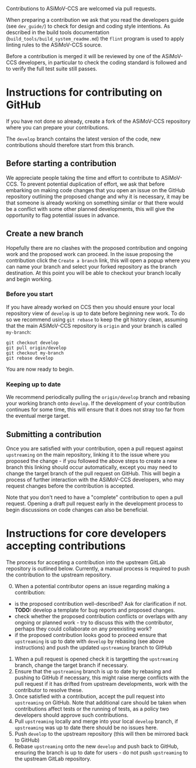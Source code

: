Contributions to ASiMoV-CCS are welcomed via pull requests.

When preparing a contribution we ask that you read the developers guide (see `dev_guide/`) to check
for design and coding style intentions.
As described in the build tools documentation (`build_tools/build_system_readme.md`) the `flint`
program is used to apply linting rules to the ASiMoV-CCS source.

Before a contribution is merged it will be reviewed by one of the ASiMoV-CCS developers, in
particular to check the coding standard is followed and to verify the full test suite still
passes.

# Instructions for contributing on GitHub

If you have not done so already, create a fork of the ASiMoV-CCS repository where you can prepare
your contributions.

The `develop` branch contains the latest version of the code, new contributions should therefore
start from this branch.

## Before starting a contribution

We appreciate people taking the time and effort to contribute to ASiMoV-CCS.
To prevent potential duplication of effort, we ask that before embarking on making code changes that
you open an issue on the GitHub repository outlining the proposed change and why it is necessary, it
may be that someone is already working on something similar or that there would be a conflict with
some other planned developments, this will give the opportunity to flag potential issues in advance.

## Create a new branch

Hopefully there are no clashes with the proposed contribution and ongoing work and the proposed work
can proceed.
In the issue proposing the contribution click the `Create a branch` link, this will open a popup
where you can name your branch and select your forked repository as the branch destination.
At this point you will be able to checkout your branch locally and begin working.

### Before you start

If you have already worked on CCS then you should ensure your local repository view of `develop` is
up to date before beginning new work.
To do so we recommend using `git rebase` to keep the git history clean, assuming that the main
ASiMoV-CCS repository is `origin` and your branch is called `my-branch`:
```
git checkout develop
git pull origin/develop
git checkout my-branch
git rebase develop
```

You are now ready to begin.

### Keeping up to date

We recommend periodically pulling the `origin/develop` branch and rebasing your working branch onto
`develop`.
If the development of your contribution continues for some time, this will ensure that it does not
stray too far from the eventual merge target.

## Submitting a contribution

Once you are satisfied with your contribution, open a pull request against `upstreaming` on the main
repository, linking it to the issue where you proposed the change - if you followed the above steps
to create a new branch this linking should occur automatically, except you may need to change the
target branch of the pull request on GitHub.
This will begin a process of further interaction with the ASiMoV-CCS developers, who may request
changes before the contribution is accepted.

Note that you don't need to have a "complete" contribution to open a pull request.
Opening a draft pull request early in the development process to begin discussions on code changes
can also be beneficial.

# Instructions for core developers accepting contributions

The process for accepting a contribution into the upstream GitLab repository is outlined below.
Currently, a manual process is required to push the contribution to the upstream repository.

0. When a potential contributor opens an issue regarding making a contribution:
- is the proposed contribution well-described? Ask for clarification if not. **TODO:** develop a
  template for bug reports and proposed changes.
- check whether the proposed contribution conflicts or overlaps with any ongoing or planned work -
  try to discuss this with the contributor, perhaps they could collaborate on any preexisting work?
- if the proposed contribution looks good to proceed ensure that `upstreaming` is up to date with
  `develop` by rebasing (see above instructions) and push the updated `upstreaming` branch to GitHub
1. When a pull request is opened check it is targetting the `upstreaming` branch, change the target
   branch if necessary.
2. Ensure that the `upstreaming` branch is up to date by rebasing and pushing to GitHub if
   necessary, this might raise merge conflicts with the pull request if it has drifted from upstream
   developments, work with the contributor to resolve these.
3. Once satisfied with a contribution, accept the pull request into `upstreaming` on GitHub. Note that
   additional care should be taken when contributions affect tests or the running of tests, as a policy
   two developers should approve such contributions.
4. Pull `upstreaming` locally and merge into your local `develop` branch, if `upstreaming` was up to 
   date there should be no issues here.
5. Push `develop` to the upstream repository (this will then be mirrored back to GitHub)
6. Rebase `upstreaming` onto the new `develop` and push back to GitHub, ensuring the branch is up to
   date for users - do not push `upstreaming` to the upstream GitLab repository.
